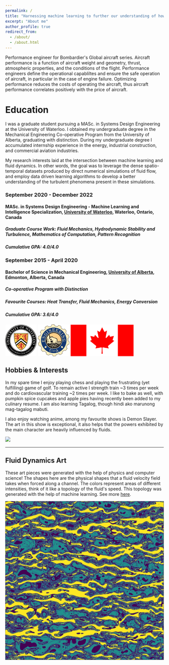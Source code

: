 ```yaml
---
permalink: /
title: "Harnessing machine learning to further our understanding of how fluids behave"
excerpt: "About me"
author_profile: true
redirect_from: 
  - /about/
  - /about.html
---
```


Performance engineer for Bombardier's Global aircraft series. Aircraft performance is a function of aircraft weight and geometry, thrust, atmospheric properties, and the conditions of the flight. Performance engineers define the operational capabliltes and ensure the safe operation of aircraft, in particular in the case of engine failure. Optimizing performance reduces the costs of operating the aircraft, thus aircraft performance correlates positively with the price of aircraft.

Education
======
I was a graduate student pursuing a MASc. in Systems Design Engineering at the University of Waterloo. I obtained my undergraduate degree in the Mechanical Engineering Co-operative Program from the University of Alberta, graduating with distinction. During my undergraduate degree I accumulated internship experience in the energy, industrial construction, and commercial aviation industries.

My research interests laid at the intersection between machine learning and fluid dynamics. In other words, the goal was to leverage the dense spatio-temporal datasets produced by direct numerical simulations of fluid flow, and employ data driven learning algorithms to develop a better understanding of the turbulent phenomena present in these simulations.

### September 2020 - December 2022

#### **MASc. in Systems Design Engineering - Machine Learning and Intelligence Specialization, [University of Waterloo](https://uwaterloo.ca/engineering/), Waterloo, Ontario, Canada** 
##### **Graduate Course Work: Fluid Mechanics, Hydrodynamic Stability and Turbulence, Mathematics of Computation, Pattern Recognition**

##### **Cumulative GPA: 4.0/4.0**

### September 2015 - April 2020

#### **Bachelor of Science in Mechanical Engineering, [University of Alberta](https://www.ualberta.ca/engineering/index.html), Edmonton, Alberta, Canada**

##### **Co-operative Program with Distinction**

##### Favourite Courses: Heat Transfer, Fluid Mechanics, Energy Conversion

##### **Cumulative GPA: 3.6/4.0**

<img src="/images/uwaterloo.png" alt="drawing" width="100"/>   <img src="/images/uofa.png" alt="drawing" width="100"/> <img src="/images/canada.png" alt="drawing" width="200"/>
 
Hobbies & Interests
---
In my spare time I enjoy playing chess and playing the frustrating (yet fulfilling) game of golf. To remain active I strength train ~3 times per week and do cardiovascular training ~2 times per week. I like to bake as well, with pumpkin spice cupcakes and apple pies having recently been added to my culinary resume. I am also learning Tagalog, though hindi ako marunong mag-tagalog mabuti.


I also enjoy watching anime, among my favourite shows is Demon Slayer. The art in this show is exceptional, it also helps that the powers exhibited by the main character are heavily influenced by fluids.

<img src="/images/ds_gif.gif">

---

Fluid Dynamics Art
---
These art pieces were generated with the help of physics and computer science! The shapes here are the physical shapes that a fluid velocity field takes when forced along a channel. The colors represent areas of different intensities, think of it like a topology of the fluid's speed. This topology was generated with the help of machine learning. See more [here](https://john-lyne.github.io/art/).

<img src="/images/som_data_transform2.png">
